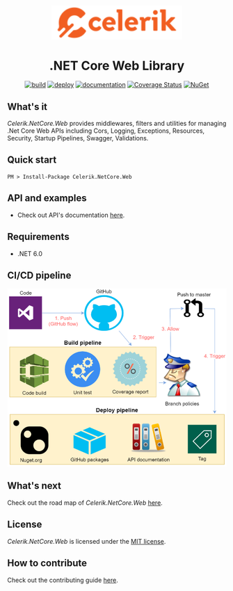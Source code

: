 <div align="center" markdown="1">

<img src="images/celerik.png" alt="Celerik" width="300">

# .NET Core Web Library
[![build](https://github.com/celerik/celerik-netcore-web/workflows/build/badge.svg)](https://github.com/celerik/celerik-netcore-web/actions?query=workflow%3Abuild)
[![deploy](https://github.com/celerik/celerik-netcore-web/workflows/deploy/badge.svg)](https://github.com/celerik/celerik-netcore-web/actions?query=workflow%3Adeploy)
[![documentation](https://github.com/celerik/celerik-netcore-web/workflows/documentation/badge.svg)](https://github.com/celerik/celerik-netcore-web/actions?query=workflow%3Adocumentation)
[![Coverage Status](https://coveralls.io/repos/github/celerik/celerik-netcore-web/badge.svg)](https://coveralls.io/github/celerik/celerik-netcore-web)
[![NuGet](https://img.shields.io/nuget/v/Celerik.NetCore.Web.svg)](http://www.nuget.org/packages/Celerik.NetCore.Web/)

</div>

## What's it

*Celerik.NetCore.Web* provides middlewares, filters and utilities for managing .Net Core Web APIs including Cors, Logging, Exceptions, Resources, Security, Startup Pipelines, Swagger, Validations.

## Quick start

```
PM > Install-Package Celerik.NetCore.Web
```

## API and examples

 - Check out API's documentation [here](https://celerik.github.io/celerik-netcore-web/api/Celerik.NetCore.Web.html).
 
## Requirements
  - .NET 6.0
  
## CI/CD pipeline

<div align="center">
    <img src="images/pipeline.png" alt="CI/CD Pipeline" width="916" />
</div>

## What's next

Check out the road map of *Celerik.NetCore.Web* [here](ROADMAP.md).

## License

*Celerik.NetCore.Web* is licensed under the [MIT license](LICENSE).

## How to contribute
Check out the contributing guide [here](CONTRIBUTING.md).
